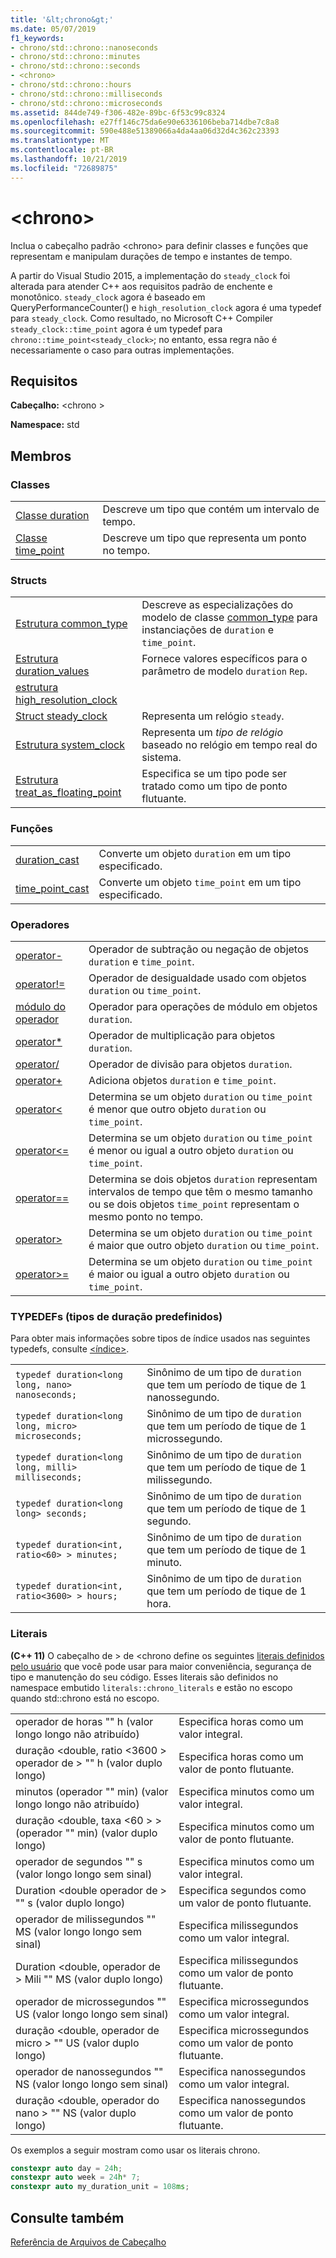 ```yaml
---
title: '&lt;chrono&gt;'
ms.date: 05/07/2019
f1_keywords:
- chrono/std::chrono::nanoseconds
- chrono/std::chrono::minutes
- chrono/std::chrono::seconds
- <chrono>
- chrono/std::chrono::hours
- chrono/std::chrono::milliseconds
- chrono/std::chrono::microseconds
ms.assetid: 844de749-f306-482e-89bc-6f53c99c8324
ms.openlocfilehash: e27ff146c75da6e90e6336106beba714dbe7c8a8
ms.sourcegitcommit: 590e488e51389066a4da4aa06d32d4c362c23393
ms.translationtype: MT
ms.contentlocale: pt-BR
ms.lasthandoff: 10/21/2019
ms.locfileid: "72689875"
---
```

# <a name="ltchronogt"></a>&lt;chrono&gt;

Inclua o cabeçalho padrão \<chrono> para definir classes e funções que representam e manipulam durações de tempo e instantes de tempo.

A partir do Visual Studio 2015, a implementação do `steady_clock` foi alterada para atender C++ aos requisitos padrão de enchente e monotônico. `steady_clock` agora é baseado em QueryPerformanceCounter() e `high_resolution_clock` agora é uma typedef para `steady_clock`. Como resultado, no Microsoft C++ Compiler `steady_clock::time_point` agora é um typedef para `chrono::time_point<steady_clock>`; no entanto, essa regra não é necessariamente o caso para outras implementações.

## <a name="requirements"></a>Requisitos

**Cabeçalho:** \<chrono >

**Namespace:** std

## <a name="members"></a>Membros

### <a name="classes"></a>Classes

|||
|-|-|
|[Classe duration](../standard-library/duration-class.md)|Descreve um tipo que contém um intervalo de tempo.|
|[Classe time_point](../standard-library/time-point-class.md)|Descreve um tipo que representa um ponto no tempo.|

### <a name="structs"></a>Structs

|||
|-|-|
|[Estrutura common_type](../standard-library/common-type-structure.md)|Descreve as especializações do modelo de classe [common_type](../standard-library/common-type-class.md) para instanciações de `duration` e `time_point`.|
|[Estrutura duration_values](../standard-library/duration-values-structure.md)|Fornece valores específicos para o parâmetro de modelo `duration` `Rep`.|
|[estrutura high_resolution_clock](../standard-library/high-resolution-clock-struct.md)||
|[Struct steady_clock](../standard-library/steady-clock-struct.md)|Representa um relógio `steady`.|
|[Estrutura system_clock](../standard-library/system-clock-structure.md)|Representa um *tipo de relógio* baseado no relógio em tempo real do sistema.|
|[Estrutura treat_as_floating_point](../standard-library/treat-as-floating-point-structure.md)|Especifica se um tipo pode ser tratado como um tipo de ponto flutuante.|

### <a name="functions"></a>Funções

|||
|-|-|
|[duration_cast](../standard-library/chrono-functions.md#duration_cast)|Converte um objeto `duration` em um tipo especificado.|
|[time_point_cast](../standard-library/chrono-functions.md#time_point_cast)|Converte um objeto `time_point` em um tipo especificado.|

### <a name="operators"></a>Operadores

|||
|-|-|
|[operator-](../standard-library/chrono-operators.md#operator-)|Operador de subtração ou negação de objetos `duration` e `time_point`.|
|[operator!=](../standard-library/chrono-operators.md#op_neq)|Operador de desigualdade usado com objetos `duration` ou `time_point`.|
|[módulo do operador](../standard-library/chrono-operators.md#op_modulo)|Operador para operações de módulo em objetos `duration`.|
|[operator*](../standard-library/chrono-operators.md#op_star)|Operador de multiplicação para objetos `duration`.|
|[operator/](../standard-library/chrono-operators.md#op_div)|Operador de divisão para objetos `duration`.|
|[operator+](../standard-library/chrono-operators.md#op_add)|Adiciona objetos `duration` e `time_point`.|
|[operator&lt;](../standard-library/chrono-operators.md#op_lt)|Determina se um objeto `duration` ou `time_point` é menor que outro objeto `duration` ou `time_point`.|
|[operator&lt;=](../standard-library/chrono-operators.md#op_lt_eq)|Determina se um objeto `duration` ou `time_point` é menor ou igual a outro objeto `duration` ou `time_point`.|
|[operator==](../standard-library/chrono-operators.md#op_eq_eq)|Determina se dois objetos `duration` representam intervalos de tempo que têm o mesmo tamanho ou se dois objetos `time_point` representam o mesmo ponto no tempo.|
|[operator&gt;](../standard-library/chrono-operators.md#op_gt)|Determina se um objeto `duration` ou `time_point` é maior que outro objeto `duration` ou `time_point`.|
|[operator&gt;=](../standard-library/chrono-operators.md#op_gt_eq)|Determina se um objeto `duration` ou `time_point` é maior ou igual a outro objeto `duration` ou `time_point`.|

### <a name="typedefs-predefined-duration-types"></a>TYPEDEFs (tipos de duração predefinidos)

Para obter mais informações sobre tipos de índice usados nas seguintes typedefs, consulte [\<índice>](../standard-library/ratio.md).

|||
|-|-|
|`typedef duration<long long, nano> nanoseconds;`|Sinônimo de um tipo de `duration` que tem um período de tique de 1 nanossegundo.|
|`typedef duration<long long, micro> microseconds;`|Sinônimo de um tipo de `duration` que tem um período de tique de 1 microssegundo.|
|`typedef duration<long long, milli> milliseconds;`|Sinônimo de um tipo de `duration` que tem um período de tique de 1 milissegundo.|
|`typedef duration<long long> seconds;`|Sinônimo de um tipo de `duration` que tem um período de tique de 1 segundo.|
|`typedef duration<int, ratio<60> > minutes;`|Sinônimo de um tipo de `duration` que tem um período de tique de 1 minuto.|
|`typedef duration<int, ratio<3600> > hours;`|Sinônimo de um tipo de `duration` que tem um período de tique de 1 hora.|

### <a name="literals"></a>Literais

**(C++ 11)** O cabeçalho de > de \<chrono define os seguintes [literais definidos pelo usuário](../cpp/user-defined-literals-cpp.md) que você pode usar para maior conveniência, segurança de tipo e manutenção do seu código. Esses literais são definidos no namespace embutido `literals::chrono_literals` e estão no escopo quando std::chrono está no escopo.

|||
|-|-|
|operador de horas "" h (valor longo longo não atribuído)|Especifica horas como um valor integral.|
|duração \<double, ratio \<3600 > operador de > "" h (valor duplo longo)|Especifica horas como um valor de ponto flutuante.|
|minutos (operador "" min) (valor longo longo não atribuído)|Especifica minutos como um valor integral.|
|duração \<double, taxa \<60 > > (operador "" min) (valor duplo longo)|Especifica minutos como um valor de ponto flutuante.|
|operador de segundos "" s (valor longo longo sem sinal)|Especifica minutos como um valor integral.|
|Duration \<double operador de > "" s (valor duplo longo)|Especifica segundos como um valor de ponto flutuante.|
|operador de milissegundos "" MS (valor longo longo sem sinal)|Especifica milissegundos como um valor integral.|
|Duration \<double, operador de > Mili "" MS (valor duplo longo)|Especifica milissegundos como um valor de ponto flutuante.|
|operador de microssegundos "" US (valor longo longo sem sinal)|Especifica microssegundos como um valor integral.|
|duração \<double, operador de micro > "" US (valor duplo longo)|Especifica microssegundos como um valor de ponto flutuante.|
|operador de nanossegundos "" NS (valor longo longo sem sinal)|Especifica nanossegundos como um valor integral.|
|duração \<double, operador do nano > "" NS (valor duplo longo)|Especifica nanossegundos como um valor de ponto flutuante.|

Os exemplos a seguir mostram como usar os literais chrono.

```cpp
constexpr auto day = 24h;
constexpr auto week = 24h* 7;
constexpr auto my_duration_unit = 108ms;
```

## <a name="see-also"></a>Consulte também

[Referência de Arquivos de Cabeçalho](../standard-library/cpp-standard-library-header-files.md)
